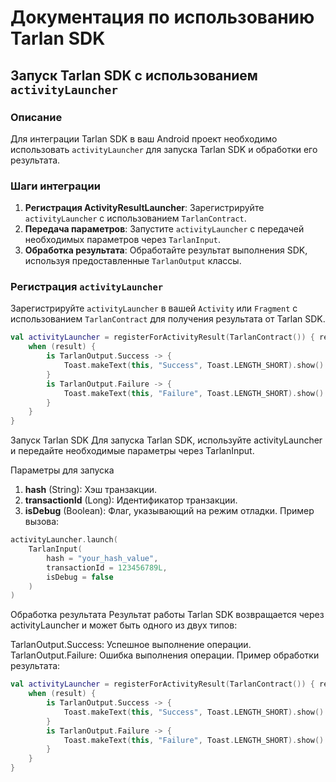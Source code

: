 # Документация по использованию Tarlan SDK

## Запуск Tarlan SDK с использованием `activityLauncher`

### Описание

Для интеграции Tarlan SDK в ваш Android проект необходимо использовать `activityLauncher` для запуска Tarlan SDK и обработки его результата. 

### Шаги интеграции

1. **Регистрация ActivityResultLauncher**: Зарегистрируйте `activityLauncher` с использованием `TarlanContract`.
2. **Передача параметров**: Запустите `activityLauncher` с передачей необходимых параметров через `TarlanInput`.
3. **Обработка результата**: Обработайте результат выполнения SDK, используя предоставленные `TarlanOutput` классы.

### Регистрация `activityLauncher`

Зарегистрируйте `activityLauncher` в вашей `Activity` или `Fragment` с использованием `TarlanContract` для получения результата от Tarlan SDK.

```kotlin
val activityLauncher = registerForActivityResult(TarlanContract()) { result ->
    when (result) {
        is TarlanOutput.Success -> {
            Toast.makeText(this, "Success", Toast.LENGTH_SHORT).show()
        }
        is TarlanOutput.Failure -> {
            Toast.makeText(this, "Failure", Toast.LENGTH_SHORT).show()
        }
    }
}
```
Запуск Tarlan SDK
Для запуска Tarlan SDK, используйте activityLauncher и передайте необходимые параметры через TarlanInput.

Параметры для запуска
1. **hash** (String): Хэш транзакции.
2. **transactionId** (Long): Идентификатор транзакции.
3. **isDebug** (Boolean): Флаг, указывающий на режим отладки.
Пример вызова:

```kotlin
activityLauncher.launch(
    TarlanInput(
        hash = "your_hash_value",
        transactionId = 123456789L,
        isDebug = false
    )
)
```
Обработка результата
Результат работы Tarlan SDK возвращается через activityLauncher и может быть одного из двух типов:

TarlanOutput.Success: Успешное выполнение операции.
TarlanOutput.Failure: Ошибка выполнения операции.
Пример обработки результата:

```kotlin
val activityLauncher = registerForActivityResult(TarlanContract()) { result ->
    when (result) {
        is TarlanOutput.Success -> {
            Toast.makeText(this, "Success", Toast.LENGTH_SHORT).show()
        }
        is TarlanOutput.Failure -> {
            Toast.makeText(this, "Failure", Toast.LENGTH_SHORT).show()
        }
    }
}
```
